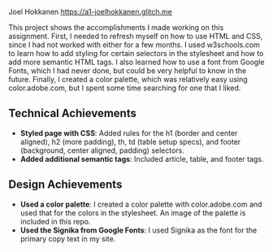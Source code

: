 Joel Hokkanen
https://a1-joelhokkanen.glitch.me

This project shows the accomplishments I made working on this assignment. First, I needed to refresh myself on how to use HTML and CSS, since I had not worked with either for a few months. I used w3schools.com to learn how to add styling for certain selectors in the stylesheet and how to add more semantic HTML tags. I also learned how to use a font from Google Fonts, which I had never done, but could be very helpful to know in the future. Finally, I created a color palette, which was relatively easy using color.adobe.com, but I spent some time searching for one that I liked. 

## Technical Achievements
- **Styled page with CSS**: Added rules for the h1 (border and center aligned), h2 (more padding), th, td (table setup specs), and footer (background, center aligned, padding) selectors.
- **Added additional semantic tags**: Included article, table, and footer tags. 

## Design Achievements
- **Used a color palette**: I created a color palette with color.adobe.com and used that for the colors in the stylesheet. An image of the palette is included in this repo. 
- **Used the Signika from Google Fonts**: I used Signika as the font for the primary copy text in my site.

